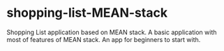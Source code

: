 # shopping-list-MEAN-stack
Shopping List application based on MEAN stack. A basic application with most of features of MEAN stack. An app for beginners to start with.
